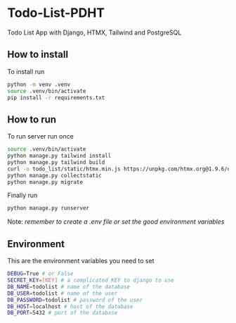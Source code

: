# Todo-List-PDHT

Todo List App with Django, HTMX, Tailwind and PostgreSQL

## How to install

To install run

```bash
python -m venv .venv
source .venv/bin/activate
pip install -r requirements.txt
```

## How to run

To run server run once

```bash
source .venv/bin/activate
python manage.py tailwind install
python manage.py tailwind build
curl -o todo_list/static/htmx.min.js https://unpkg.com/htmx.org@1.9.6/dist/htmx.min.js
python manage.py collectstatic
python manage.py migrate
```

Finally run

```bash
python manage.py runserver
```

Note: _remember to create a .env file or set the good environment variables_

## Environment

This are the environment variables you need to set

```bash
DEBUG=True # or False
SECRET_KEY=[KEY] # a complicated KEY to django to use
DB_NAME=todolist # name of the database
DB_USER=todolist # name of the user
DB_PASSWORD=todolist # password of the user
DB_HOST=localhost # host of the database
DB_PORT=5432 # port of the database
```
